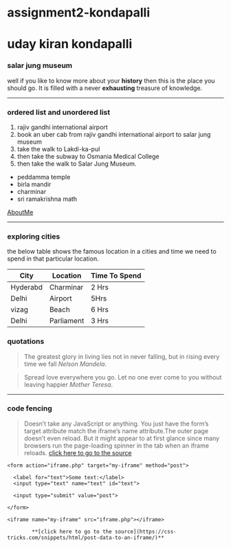 # assignment2-kondapalli
# uday kiran kondapalli
### salar jung museum ###
well if you like to know more about your **history** then this is the place you should go. It is filled with a never **exhausting** treasure of knowledge.
***
### ordered list and unordered list
1. rajiv gandhi international airport 
2. book an uber cab from rajiv gandhi international airport to salar jung museum                                      
3. take the walk to Lakdi-ka-pul 
4. then take the subway to Osmania Medical College 
5. then take the walk to Salar Jung Museum.
* peddamma temple
* birla mandir
* charminar
* sri ramakrishna math

[AboutMe](AboutMe.md)
***
### exploring cities
the below table shows the famous location in a cities and time we need to spend in that particular location.


|City |  Location | Time To Spend |
|    --- |       --- |          --- |
Hyderabd| Charminar|  2 Hrs | 
|Delhi|   Airport|    5Hrs|
|vizag| Beach|6 Hrs|
Delhi|Parliament| 3 Hrs|
### quotations
> The greatest glory in living lies not in never falling, but in rising every time we fall *Nelson Mandela*.

> Spread love everywhere you go. Let no one ever come to you without leaving happier *Mother Teresa*.

***

### code fencing
>  Doesn’t take any JavaScript or anything. You just have the form’s target attribute match the iframe’s name attribute.The outer page doesn’t even reload. But it might appear to at first glance since many browsers run the page-loading spinner in the tab when an iframe reloads.
> [click here to go to the source](https://css-tricks.com/snippets/html/post-data-to-an-iframe/)
```
<form action="iframe.php" target="my-iframe" method="post">
			
  <label for="text">Some text:</label>
  <input type="text" name="text" id="text">
			
  <input type="submit" value="post">
			
</form>
		
<iframe name="my-iframe" src="iframe.php"></iframe>
 ```
            **[click here to go to the source](https://css-tricks.com/snippets/html/post-data-to-an-iframe/)**



            


